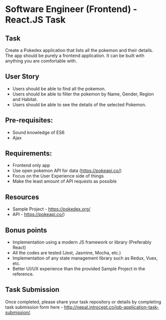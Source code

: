 # Software Engineer (Frontend) - React.JS Task

## Task
Create a Pokedex application that lists all the pokemon and their
details. The app should be purely a frontend application. It can be built
with anything you are comfortable with.

## User Story
- Users should be able to find all the pokemon.
- Users should be able to filter the pokemon by Name, Gender, Region and Habitat.
- Users should be able to see the details of the selected Pokemon.

## Pre-requisites:
- Sound knowledge of ES6
- Ajax

## Requirements:
- Frontend only app
- Use open pokemon API for data (https://pokeapi.co/)
- Focus on the User Experience side of things
- Make the least amount of API requests as possible

## Resources
- Sample Project - https://pokedex.org/
- API - https://pokeapi.co/)

## Bonus points
- Implementation using a modern JS framework or library (Preferably React)
- All the codes are tested (Jest, Jasmine, Mocha, etc.)
- Implementation of any state management library such as Redux, Vuex, etc.
- Better UI/UX experience than the provided Sample Project in the reference.

## Task Submission

Once completed, please share your task repository or details by completing task submission form here - http://nepal.introcept.co/job-application-task-submission/.
